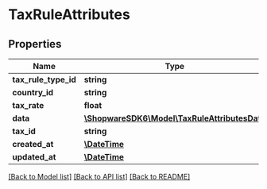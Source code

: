 # TaxRuleAttributes

## Properties
Name | Type | Description | Notes
------------ | ------------- | ------------- | -------------
**tax_rule_type_id** | **string** |  | 
**country_id** | **string** |  | 
**tax_rate** | **float** |  | 
**data** | [**\ShopwareSDK6\Model\TaxRuleAttributesData**](TaxRuleAttributesData.md) |  | [optional] 
**tax_id** | **string** |  | 
**created_at** | [**\DateTime**](\DateTime.md) |  | 
**updated_at** | [**\DateTime**](\DateTime.md) |  | 

[[Back to Model list]](../../README.md#documentation-for-models) [[Back to API list]](../../README.md#documentation-for-api-endpoints) [[Back to README]](../../README.md)

